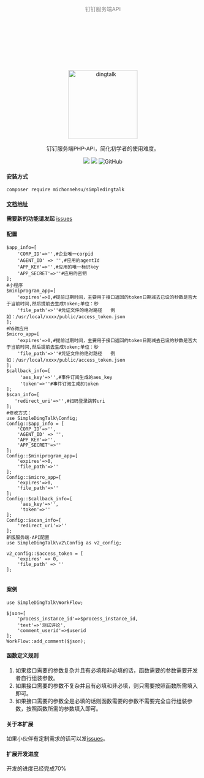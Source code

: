 <p align="center" style="color:gray;font-family: Arial, Helvetica, sans-serif; margin:150px 0;">钉钉服务端API</p>
<p align="center">
<a href="https://developers.dingtalk.com/?spm=ding_open_doc.document.0.0.3a2565733BtFVA">
<img src="https://images.gitee.com/uploads/images/2021/1006/105453_40454723_8010855.png" alt="dingtalk" width="180"/>
</a>
</p>
<p align="center" style="font-family: Arial, Helvetica, sans-serif;">钉钉服务端PHP-API，简化初学者的使用难度。</p>
<p align="center">
<img src="https://img.shields.io/badge/PHP-7.3+-green" />
<img src="https://img.shields.io/badge/release-1.0.1-orange" />
<img alt="GitHub" src="https://img.shields.io/github/license/MichonneHsu/simple-dingtalk">
</p>

#### 安装方式
`composer require michonnehsu/simpledingtalk`
#### [文档地址](https://gitee.com/michonnehsu/simple-dingtalk/wikis/pages)
**需要新的功能请发起** [issues](https://gitee.com/michonnehsu/simple-dingtalk/issues)  
#### 配置
```
$app_info=[
    'CORP_ID'=>'',#企业唯一corpid
    'AGENT_ID' => '',#应用的agentId
    'APP_KEY'=>'',#应用的唯一标识key
    'APP_SECRET'=>''#应用的密钥
];
#小程序
$miniprogram_app=[
    'expires'=>0,#提前过期时间，主要用于接口返回的token日期减去已设的秒数是否大于当前时间,然后提前去生成token;单位：秒
    'file_path'=>''#凭证文件的绝对路径   例如：/usr/local/xxxx/public/access_token.json
];
#h5微应用
$micro_app=[
    'expires'=>0,#提前过期时间，主要用于接口返回的token日期减去已设的秒数是否大于当前时间,然后提前去生成token;单位：秒
    'file_path'=>''#凭证文件的绝对路径   例如：/usr/local/xxxx/public/access_token.json
];
$callback_info=[
     'aes_key'=>'',#事件订阅生成的aes_key
     'token'=>''#事件订阅生成的token
];
$scan_info=[
   'redirect_uri'=>'',#扫码登录跳转uri
];
#修改方式：
use SimpleDingTalk\Config;
Config::$app_info = [
    'CORP_ID'=>'',
    'AGENT_ID' => '',
    'APP_KEY'=>'',
    'APP_SECRET'=>''
];
Config::$miniprogram_app=[
    'expires'=>0,
    'file_path'=>''
];
Config::$micro_app=[
    'expires'=>0,
    'file_path'=>''
];
Config::$callback_info=[
     'aes_key'=>'',
     'token'=>''
];
Config::$scan_info=[
    'redirect_uri'=>''
];
新版服务端-API配置
use SimpleDingTalk\v2\Config as v2_config;

v2_config::$access_token = [
    'expires' => 0,
    'file_path' => ''
];


```
#### 案例
```
use SimpleDingTalk\WorkFlow;

$json=[
    'process_instance_id'=>$process_instance_id,
    'text'=>'测试评论',
    'comment_userid'=>$userid
];
WorkFlow::add_comment($json);
```
#### 函数定义规则
1. 如果接口需要的参数复杂并且有必填和非必填的话，函数需要的参数需要开发者自行组装参数。
2. 如果接口需要的参数不复杂并且有必填和非必填，则只需要按照函数所需填入即可。
3. 如果接口需要的参数全是必填的话则函数需要的参数不需要完全自行组装参数，按照函数所需的参数填入即可。

#### 关于本扩展
如果小伙伴有定制需求的话可以发[issues](https://gitee.com/michonnehsu/simple-dingtalk/issues)。

#### 扩展开发进度
开发的进度已经完成70%